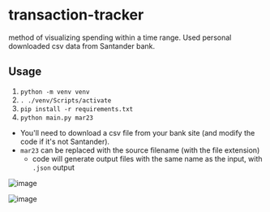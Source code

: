 # transaction-tracker
method of visualizing spending within a time range. Used personal downloaded csv data from Santander bank. 

## Usage
1) `python -m venv venv`
2) `. ./venv/Scripts/activate`
3) `pip install -r requirements.txt`
4) `python main.py mar23`

- You'll need to download a csv file from your bank site (and modify the code if it's not Santander).
- `mar23` can be replaced with the source filename (with the file extension)
  - code will generate output files with the same name as the input, with `.json` output

![image](https://user-images.githubusercontent.com/70596906/227346378-29c4f138-bde9-462c-8a30-bdf0a1e475b4.png)

![image](https://user-images.githubusercontent.com/70596906/227347373-e2c715e3-7ebd-4021-a5a0-65b1b1efe4f3.png)

